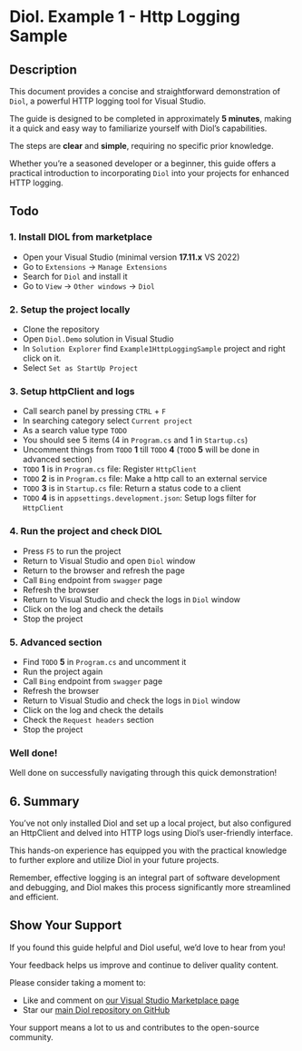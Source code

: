 ﻿# Diol. Example 1 - Http Logging Sample

## Description

This document provides a concise and straightforward demonstration of `Diol`, a powerful HTTP logging tool for Visual Studio. 

The guide is designed to be completed in approximately **5 minutes**, making it a quick and easy way to familiarize yourself with Diol’s capabilities. 

The steps are **clear** and **simple**, requiring no specific prior knowledge. 

Whether you’re a seasoned developer or a beginner, this guide offers a practical introduction to incorporating `Diol` into your projects for enhanced HTTP logging.

## Todo

### 1. Install DIOL from marketplace

* Open your Visual Studio (minimal version **17.11.x** VS 2022)
* Go to `Extensions` -> `Manage Extensions`
* Search for `Diol` and install it
* Go to `View` -> `Other windows` -> `Diol`

### 2. Setup the project locally

* Clone the repository
* Open `Diol.Demo` solution in Visual Studio
* In `Solution Explorer` find `Example1HttpLoggingSample` project and right click on it. 
* Select `Set as StartUp Project`

### 3. Setup httpClient and logs 

* Call search panel by pressing `CTRL` + `F`
* In searching category select `Current project`
* As a search value type `TODO`
* You should see 5 items (4 in `Program.cs` and 1 in `Startup.cs`)
* Uncomment things from `TODO` **1** till `TODO` **4** (`TODO` **5** will be done in advanced section)
* `TODO` **1** is in `Program.cs` file: Register `HttpClient`
* `TODO` **2** is in `Program.cs` file: Make a http call to an external service
* `TODO` **3** is in `Startup.cs` file: Return a status code to a client
* `TODO` **4** is in `appsettings.development.json`: Setup logs filter for `HttpClient`

### 4. Run the project and check DIOL

* Press `F5` to run the project
* Return to Visual Studio and open `Diol` window
* Return to the browser and refresh the page
* Call `Bing` endpoint from `swagger` page
* Refresh the browser
* Return to Visual Studio and check the logs in `Diol` window
* Click on the log and check the details
* Stop the project

### 5. Advanced section

* Find `TODO` **5** in `Program.cs` and uncomment it
* Run the project again
* Call `Bing` endpoint from `swagger` page
* Refresh the browser
* Return to Visual Studio and check the logs in `Diol` window
* Click on the log and check the details
* Check the `Request headers` section
* Stop the project

### Well done!

Well done on successfully navigating through this quick demonstration!

## 6. Summary

 
You’ve not only installed Diol and set up a local project, but also configured an HttpClient and delved into HTTP logs using Diol’s user-friendly interface. 

This hands-on experience has equipped you with the practical knowledge to further explore and utilize Diol in your future projects. 

Remember, effective logging is an integral part of software development and debugging, and Diol makes this process significantly more streamlined and efficient.

## Show Your Support

If you found this guide helpful and Diol useful, we’d love to hear from you! 

Your feedback helps us improve and continue to deliver quality content. 

Please consider taking a moment to:
* Like and comment on [our Visual Studio Marketplace page](https://marketplace.visualstudio.com/items?itemName=Diol.diol) 
* Star our [main Diol repository on GitHub](https://github.com/Dotnet-IO-logger/core) 

Your support means a lot to us and contributes to the open-source community.